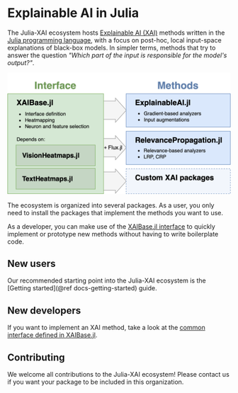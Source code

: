 # Explainable AI in Julia

The Julia-XAI ecosystem hosts [Explainable AI (XAI)](https://en.wikipedia.org/wiki/Explainable_artificial_intelligence) 
methods written in the [Julia programming language](https://julialang.org),
with a focus on post-hoc, local input-space explanations of black-box models.
In simpler terms, methods that try to answer the question 
*"Which part of the input is responsible for the model's output?"*.

![Julia-XAI organization](https://raw.githubusercontent.com/Julia-XAI/XAIDocs/getting-started/dev/assets/org.png)

The ecosystem is organized into several packages.
As a user, you only need to install the packages that implement the methods you want to use.

As a developer, you can make use of the [XAIBase.jl interface](https://julia-xai.github.io/XAIDocs/XAIBase/)
to quickly implement or prototype new methods without having to write boilerplate code.

## New users
Our recommended starting point into the Julia-XAI ecosystem is the 
[Getting started](@ref docs-getting-started) guide.

## New developers
If you want to implement an XAI method, take a look at the [common interface
defined in XAIBase.jl](https://julia-xai.github.io/XAIDocs/XAIBase/).

## Contributing
We welcome all contributions to the Julia-XAI ecosystem!
Please contact us if you want your package to be included in this organization.
